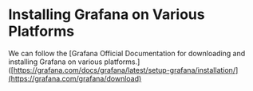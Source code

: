 # Installing Grafana on Various Platforms

We can follow the [Grafana Official Documentation for downloading and installing Grafana on various platforms.]([https://grafana.com/docs/grafana/latest/setup-grafana/installation/](https://grafana.com/grafana/download)



